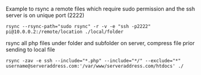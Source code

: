 
Example to rsync a remote files which require sudo permission and the ssh server is on unique port (2222)

```
rsync --rsync-path="sudo rsync" -r -v -e "ssh -p2222" pi@10.0.0.2:/remote/location ./local/folder
```

rsync all php files under folder and subfolder on server, compress file prior sending to local file

```
rsync -zav -e ssh --include="*.php" --include="*/" --exclude="*" username@serveraddress.com:'/var/www/serveraddress.com/htdocs' ./
```
